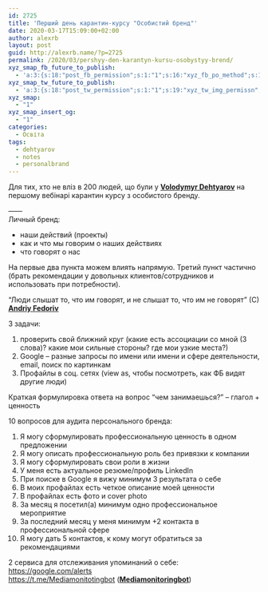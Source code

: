 ```yaml
---
id: 2725
title: 'Перший день карантин-курсу "Особистий бренд"'
date: 2020-03-17T15:09:00+02:00
author: alexrb
layout: post
guid: http://alexrb.name/?p=2725
permalink: /2020/03/pershyy-den-karantyn-kursu-osobystyy-brend/
xyz_smap_fb_future_to_publish:
  - 'a:3:{s:18:"post_fb_permission";s:1:"1";s:16:"xyz_fb_po_method";s:1:"2";s:14:"xyz_fb_message";s:51:"{BLOG_TITLE} - {POST_TITLE}{POST_TITLE}{POST_TITLE}";}'
xyz_smap_tw_future_to_publish:
  - 'a:3:{s:18:"post_tw_permission";s:1:"1";s:19:"xyz_tw_img_permissn";s:1:"1";s:14:"xyz_tw_message";s:26:"{POST_TITLE} - {PERMALINK}";}'
xyz_smap:
  - "1"
xyz_smap_insert_og:
  - "1"
categories:
  - Освіта
tags:
  - dehtyarov
  - notes
  - personalbrand
---
```

Для тих, хто не вліз в 200 людей, що були у [**Volodymyr Dehtyarov**](https://www.facebook.com/vdehtyarov?__cft__[0]=AZXQ-7Mdn5KE88zd4dji-EqGZoiocl3CJ7Y2x_uGGHc7rQZaMNwqmoBTzY9o8xg9l_cFq8D8IVn-l_C18Dy_JsgZkOsU3MQcsl8DGTi7PdlPLw&__tn__=-]K-R) на першому вебінарі карантин курсу з особистого бренду.

&#8212;&#8212;  
Личный бренд:

  * наши действий (проекты)
  * как и что мы говорим о наших действиях
  * что говорят о нас

На первые два пункта можем влиять напрямую. Третий пункт частично (брать рекомендации у довольных клиентов/сотрудников и использовать при потребности).

&#8220;Люди слышат то, что им говорят, и не слышат то, что им не говорят&#8221; (С) [**Andriy Fedoriv**](https://www.facebook.com/andriy.fedoriv?__cft__[0]=AZXQ-7Mdn5KE88zd4dji-EqGZoiocl3CJ7Y2x_uGGHc7rQZaMNwqmoBTzY9o8xg9l_cFq8D8IVn-l_C18Dy_JsgZkOsU3MQcsl8DGTi7PdlPLw&__tn__=-]K-R)

3 задачи:  
1) проверить свой ближний круг (какие есть ассоциации со мной (3 слова)? какие мои сильные стороны? где мои узкие места?)  
2) Google &#8211; разные запросы по имени или имени и сфере деятельности, email, поиск по картинкам  
3) Профайлы в соц. сетях (view as, чтобы посмотреть, как ФБ видят другие люди)

Краткая формулировка ответа на вопрос &#8220;чем занимаешься?&#8221; &#8211; глагол + ценность

10 вопросов для аудита персонального бренда:  


  1. Я могу сформулировать профессиональную ценность в одном предложении
  2. Я могу описать профессиональную роль без привязки к компании
  3. Я могу сформулировать свои роли в жизни
  4. У меня есть актуальное резюме/профиль LinkedIn
  5. При поиске в Google я вижу минимум 3 результата о себе
  6. В моих профайлах есть четкое описание моей ценности
  7. В профайлах есть фото и cover photo
  8. За месяц я посетил(а) минимум одно профессиональное мероприятие
  9. За последний месяц у меня минимум +2 контакта в профессиональной сфере
 10. Я могу дать 5 контактов, к кому могут обратиться за рекомендациями

2 сервиса для отслеживания упоминаний о себе:  
<a rel="noreferrer noopener" href="https://l.facebook.com/l.php?u=https%3A%2F%2Fgoogle.com%2Falerts%3Ffbclid%3DIwAR2zm-mh_FYwAj00eFiEJMhqKiIxyi1BShVvIBfj7VH7DHopvJiLlRZzqTU&h=AT0E_vhthE3i2DiFX4CqRKnOyEkND8PUa7T7LG05r0t8LJXB2Vzo9wONXa-oFyDLmBv9ljMGt7tu85MjDEd-fuh5MZmVteRd0zbNBmxhgex6e-uJBYEvhHQ3-WyG35cnKPzQXYE&__tn__=-UK-R&c[0]=AT2aECAfdImjg676DJ555lonfpNyzPRNZ-_TvRi2zoF4UKjhd2h2XCv4qi6QvvLUIgzQmPro55fgZxu6B6QUcwiJXUua4jMD1Ml1Eb-85gmtU62PNzc94m_F-MTMJJc" target="_blank">https://google.com/alerts</a>  
<a rel="noreferrer noopener" href="https://l.facebook.com/l.php?u=https%3A%2F%2Ft.me%2FMediamonitotingbot%3Ffbclid%3DIwAR1QnB3Gs3V-edXluJuViER1r_4sDjqNwKYxcvOsReX1z822fo_GR5W-kPg&h=AT1HMvPY1pomAsSGfSN0_FbcZ6KOqO2a6Y-8K0_uS8oWeNyOvO3KE1KZd8i8M5yOK4NiYh4Ck6CAxvbWLPUIOzE0ub6RAIN4vtBqXBBk7sW01pGuHU3pOJ27J7ytocFOxOxtNto&__tn__=-UK-R&c[0]=AT2aECAfdImjg676DJ555lonfpNyzPRNZ-_TvRi2zoF4UKjhd2h2XCv4qi6QvvLUIgzQmPro55fgZxu6B6QUcwiJXUua4jMD1Ml1Eb-85gmtU62PNzc94m_F-MTMJJc" target="_blank">https://t.me/Mediamonitotingbot</a> ([**Mediamonitoringbot**](https://www.facebook.com/MediaMonitoringBot/?__cft__[0]=AZXQ-7Mdn5KE88zd4dji-EqGZoiocl3CJ7Y2x_uGGHc7rQZaMNwqmoBTzY9o8xg9l_cFq8D8IVn-l_C18Dy_JsgZkOsU3MQcsl8DGTi7PdlPLw&__tn__=kK-R))
